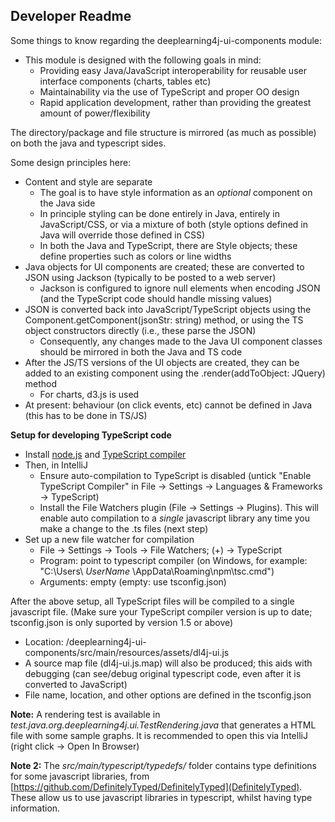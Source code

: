 ## Developer Readme

Some things to know regarding the deeplearning4j-ui-components module:

- This module is designed with the following goals in mind:
    - Providing easy Java/JavaScript interoperability for reusable user interface components (charts, tables etc)
    - Maintainability via the use of TypeScript and proper OO design
    - Rapid application development, rather than providing the greatest amount of power/flexibility
  
The directory/package and file structure is mirrored (as much as possible) on both the java and typescript sides.

Some design principles here:

- Content and style are separate
    - The goal is to have style information as an *optional* component on the Java side
    - In principle styling can be done entirely in Java, entirely in JavaScript/CSS, or via a mixture of both (style options defined in Java will override those defined in CSS)
    - In both the Java and TypeScript, there are Style objects; these define properties such as colors or line widths
- Java objects for UI components are created; these are converted to JSON using Jackson (typically to be posted to a web server)
    - Jackson is configured to ignore null elements when encoding JSON (and the TypeScript code should handle missing values) 
- JSON is converted back into JavaScript/TypeScript objects using the Component.getComponent(jsonStr: string) method, or using the TS object constructors directly (i.e., these parse the JSON)
    - Consequently, any changes made to the Java UI component classes should be mirrored in both the Java and TS code 
- After the JS/TS versions of the UI objects are created, they can be added to an existing component using the .render(addToObject: JQuery) method
    - For charts, d3.js is used
- At present: behaviour (on click events, etc) cannot be defined in Java (this has to be done in TS/JS)



**Setup for developing TypeScript code**

- Install [node.js](https://nodejs.org/en/) and [TypeScript compiler](https://www.typescriptlang.org/#download-links)
- Then, in IntelliJ
    - Ensure auto-compilation to TypeScript is disabled (untick "Enable TypeScript Compiler" in File -> Settings -> Languages & Frameworks -> TypeScript)
    - Install the File Watchers plugin (File -> Settings -> Plugins). This will enable auto compilation to a *single* javascript library any time you make a change to the .ts files (next step)
- Set up a new file watcher for compilation
    - File -> Settings -> Tools -> File Watchers; (+) -> TypeScript
    - Program: point to typescript compiler (on Windows, for example: "C:\Users\ *UserName* \AppData\Roaming\npm\tsc.cmd")
    - Arguments: empty (empty: use tsconfig.json)

After the above setup, all TypeScript files will be compiled to a single javascript file.
(Make sure your TypeScript compiler version is up to date; tsconfig.json is only suported by version 1.5 or above) 

- Location: /deeplearning4j-ui-components/src/main/resources/assets/dl4j-ui.js
- A source map file (dl4j-ui.js.map) will also be produced; this aids with debugging (can see/debug original typescript code, even after it is converted to JavaScript)
- File name, location, and other options are defined in the tsconfig.json


**Note:** A rendering test is available in *test.java.org.deeplearning4j.ui.TestRendering.java* that generates a HTML file with some sample graphs.
It is recommended to open this via IntelliJ (right click -> Open In Browser)

**Note 2:** The *src/main/typescript/typedefs/* folder contains type definitions for some javascript libraries, from [https://github.com/DefinitelyTyped/DefinitelyTyped](DefinitelyTyped).
These allow us to use javascript libraries in typescript, whilst having type information.
